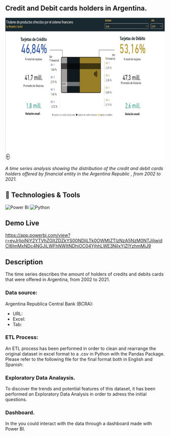 ## Credit and Debit cards holders in Argentina.
<img src="https://raw.githubusercontent.com/AleCipolat/analysis_cards_bcra/main/cards_dashboard_banner.jpg"  height="450px" />

*A time series analysis showing the distribution of the credit and debit cards holders offered by financial entity in the Argentina Republic , from 2002 to 2021.*

## 🔧 Technologies & Tools
![Power Bi](https://img.shields.io/badge/power_bi-F2C811?style=for-the-badge&logo=powerbi&logoColor=black)
![Python](https://img.shields.io/badge/python-3670A0?style=for-the-badge&logo=python&logoColor=ffdd54)

## Demo Live
https://app.powerbi.com/view?r=eyJrIjoiNjY2YTVhZGItZDZkYS00NDliLTk0OWMtZTIzNzA5NzM0NTJjIiwidCI6ImMxNDc4NGJjLWFhNWItNDhiOC04YjhhLWE3NjIxYjZlYzhmMiJ9

## Description
The time series describes the amount of holders of credits and debits cards that were offered in Argentina, from 2002 to 2021.

### Data source:
Argentina Republica Central Bank (BCRA): 
* URL: 
* Excel: 
* Tab:

### ETL Process:
An ETL process has been performed in order to clean and rearrange the original dataset in excel format to a .csv in Python with the Pandas Package. 
Please refer to the following file for the final format both in English and Spanish:

### Exploratory Data Analaysis.
To discover the trends and potential features of this dataset, it has been performed an Exploratory Data Analysis in order to adress the initial questions.

### Dashboard.
In the you could interact with the data through a dashboard made with Power BI. 
